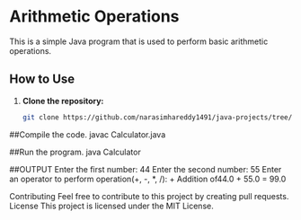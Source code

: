 # Arithmetic Operations

This is a simple Java program that is used to perform basic arithmetic operations.

## How to Use

1. **Clone the repository:**

   ```bash
   git clone https://github.com/narasimhareddy1491/java-projects/tree/main/Arithmetic%20Operations

##Compile the code.
	javac Calculator.java

##Run the program.
	java Calculator

##OUTPUT
	Enter the first number: 44
	Enter the second number: 55
	Enter an operator to perform operation(+, -, *, /): +
	Addition of44.0 + 55.0 = 99.0

Contributing
Feel free to contribute to this project by creating pull requests.
License
This project is licensed under the MIT License.
